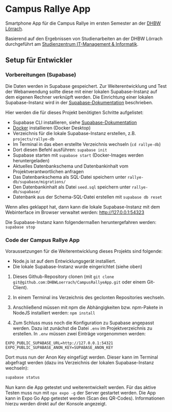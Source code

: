 # Campus Rallye App

Smartphone App für die Campus Rallye im ersten Semester an der [DHBW Lörrach](https://dhbw-loerrach.de).

Basierend auf den Ergebnissen von Studienarbeiten an der DHBW Lörrach durchgeführt
am [Studienzentrum IT-Management & Informatik](https://dhbw-loerrach.de/szi).

## Setup für Entwickler

### Vorbereitungen (Supabase)

Die Daten werden in Supabase gespeichert. Zur Weiterentwicklung und
Test der Webanwendung sollte diese mit einer lokalen Supabase-Instanz
auf dem eigenen Rechner verknüpft werden. Die Einrichtung einer lokalen
Supabase-Instanz wird in der
[Supabase-Dokumentation](https://supabase.com/docs/guides/local-development/cli/getting-started) beschrieben.

Hier werden die für dieses Projekt benötigten Schritte aufgelistet:

- Supabase CLI installieren, siehe [Supabase-Dokumentation](https://supabase.com/docs/guides/local-development/cli/getting-started)
- [Docker](https://www.docker.com) installieren (Docker Desktop)
- Verzeichnis für die lokale Supabase-Instanz erstellen, z.B. `projects/rallye-db`
- Im Terminal in das eben erstellte Verzeichnis wechseln (`cd rallye-db`)
- Dort diesen Befehl ausführen: `supabase init`
- Supabase starten mit `supabase start` (Docker-Images werden heruntergeladen)
- Aktuelles Datenbankschema und Datenbankinhalt vom Projektverantwortlichen anfragen
- Das Datenbankschema als SQL-Datei speichern unter `rallye-db/supabase/migrations/`
- Den Datenbankinhalt als Datei `seed.sql` speichern unter `rallye-db/supabase/`
- Datenbank aus der Schema-SQL-Datei erstellen mit `supabase db reset`

Wenn alles geklappt hat, dann kann die lokale Supabase-Instanz mit dem Webinterface im Browser verwaltet werden: http://127.0.0.1:54323

Die Supabase-Instanz kann folgendermaßen heruntergefahren werden: `supabase stop`

### Code der Campus Rallye App

Voraussetzungen für die Weiterentwicklung dieses Projekts sind folgende:

- Node.js ist auf dem Entwicklungsgerät installiert.
- Die lokale Supabase-Instanz wurde eingerichtet (siehe oben)

1. Dieses Github-Repository clonen (mit `git clone git@github.com:DHBWLoerrach/CampusRallyeApp.git` oder einem Git-Client).

1. In einem Terminal ins Verzeichnis des geclonten Repositories wechseln.

1. Anschließend müssen mit npm die Abhängigkeiten bzw. npm-Pakete in NodeJS installiert werden:
   `npm install`

1. Zum Schluss muss noch die Konfiguration zu Supabase angepasst werden. Dazu ist zunächst die Datei `.env` im Projektverzeichnis zu erstellen. In `.env` müssen zwei Einträge vorgenommen werden:

```
EXPO_PUBLIC_SUPABASE_URL=http://127.0.0.1:54321
EXPO_PUBLIC_SUPABASE_ANON_KEY=SUPABASE_ANON_KEY
```

Dort muss nun der Anon Key eingefügt werden. Dieser kann im Terminal abgefragt werden (dazu ins Verzeichnis der lokalen Supabase-Instanz wechseln):

```sh
supabase status
```

Nun kann die App getestet und weiterentwickelt werden. Für das aktive Testen muss nun mit `npx expo -g` der Server gestartet werden. Die App kann in Expo Go App getestet werden (Scan des QR-Codes). Informationen hierzu werden direkt auf der Konsole angezeigt.
